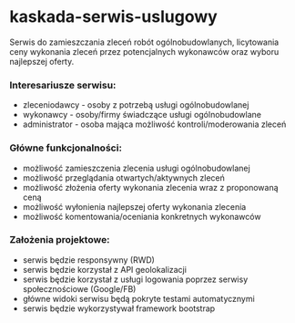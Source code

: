 # kaskada-serwis-uslugowy
Serwis do zamieszczania zleceń robót ogólnobudowlanych, licytowania ceny wykonania zleceń przez potencjalnych wykonawców oraz wyboru najlepszej oferty.

### Interesariusze serwisu:
 - zleceniodawcy - osoby z potrzebą usługi ogólnobudowlanej
 - wykonawcy - osoby/firmy świadczące usługi ogólnobudowlane
 - administrator - osoba mająca możliwość kontroli/moderowania zleceń

### Główne funkcjonalności:
 - możliwość zamieszczenia zlecenia usługi ogólnobudowlanej
 - możliwość przeglądania otwartych/aktywnych zleceń
 - możliwość złożenia oferty wykonania zlecenia wraz z proponowaną ceną
 - możliwość wyłonienia najlepszej oferty wykonania zlecenia
 - możliwość komentowania/oceniania konkretnych wykonawców
 
### Założenia projektowe:
 - serwis będzie responsywny (RWD)
 - serwis będzie korzystał z API geolokalizacji
 - serwis będzie korzystał z usługi logowania poprzez serwisy społecznościowe (Google/FB)
 - główne widoki serwisu będą pokryte testami automatycznymi
 - serwis będzie wykorzystywał framework bootstrap